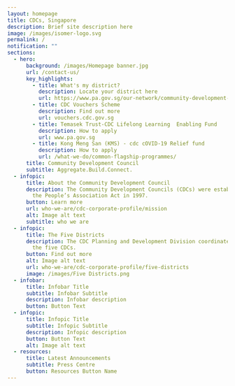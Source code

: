 ```yaml
---
layout: homepage
title: CDCs, Singapore
description: Brief site description here
image: /images/isomer-logo.svg
permalink: /
notification: ""
sections:
  - hero:
      background: /images/Homepage banner.jpg
      url: /contact-us/
      key_highlights:
        - title: What's my district?
          description: Locate your district here
          url: https://www.pa.gov.sg/our-network/community-development-councils
        - title: CDC Vouchers Scheme
          description: Find out more
          url: vouchers.cdc.gov.sg
        - title: Temasek Trust-CDC Lifelong Learning  Enabling Fund
          description: How to apply
          url: www.pa.gov.sg
        - title: Kong Meng San (KMS) - cdc cOVID-19 Relief fund
          description: How to apply
          url: /what-we-do/common-flagship-programmes/
      title: Community Development Council
      subtitle: Aggregate.Build.Connect.
  - infopic:
      title: About the Community Development Council
      description: The Community Development Councils (CDCs) were established under
        the People’s Association Act in 1997.
      button: Learn more
      url: who-we-are/cdc-corporate-profile/mission
      alt: Image alt text
      subtitle: who we are
  - infopic:
      title: The Five Districts
      description: The CDC Planning and Development Division coordinates the work of
        the five CDCs.
      button: Find out more
      alt: Image alt text
      url: who-we-are/cdc-corporate-profile/five-districts
      image: /images/Five Districts.png
  - infobar:
      title: Infobar Title
      subtitle: Infobar Subtitle
      description: Infobar description
      button: Button Text
  - infopic:
      title: Infopic Title
      subtitle: Infopic Subtitle
      description: Infopic description
      button: Button Text
      alt: Image alt text
  - resources:
      title: Latest Announcements
      subtitle: Press Centre
      button: Resources Button Name
---
```

